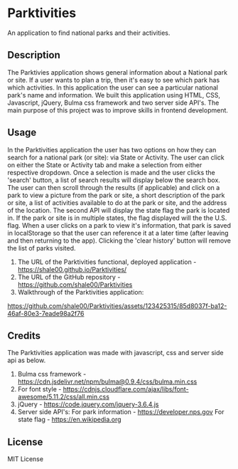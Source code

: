 # Parktivities
An application to find national parks and their activities.

## Description
The Parktivies application shows general information about a National park or site. If a user wants to plan a trip, then it's easy to see which park has which activities. In this application the user can see a particular national park's name and information. We built this application using HTML, CSS, Javascript, jQuery, Bulma css framework and two server side API's. The main purpose of this project was to improve skills in frontend development.


## Usage
In the Parktivities application the user has two options on how they can search for a national park (or site): via State or Activity. The user can click on either the State or Activity tab and make a selection from either respective dropdown. Once a selection is made and the user clicks the 'search' button, a list of search results will display below the search box. The user can then scroll through the results (if applicable) and click on a park to view a picture from the park or site, a short description of the park or site, a list of activities available to do at the park or site, and the address of the location. The second API will display the state flag the park is located in. If the park or site is in multiple states, the flag displayed will the the U.S. flag. When a user clicks on a park to view it's information, that park is saved in localStorage so that the user can reference it at a later time (after leaving and then returning to the app). Clicking the 'clear history' button will remove the list of parks visited.

1. The URL of the Parktivities functional, deployed application - https://shale00.github.io/Parktivities/
2. The URL of the GitHub repository - https://github.com/shale00/Parktivities
3. Walkthrough of the Parktivities application:


https://github.com/shale00/Parktivities/assets/123425315/85d8037f-ba12-46af-80e3-7eade98a2f76


## Credits
The Parktivities application was made with javascript, css and server side api as below.
1. Bulma css framework - https://cdn.jsdelivr.net/npm/bulma@0.9.4/css/bulma.min.css
2. For font style - https://cdnjs.cloudflare.com/ajax/libs/font-awesome/5.11.2/css/all.min.css
3. jQuery - https://code.jquery.com/jquery-3.6.4.js
4. Server side API's:
    For park information - https://developer.nps.gov
    For state flag - https://en.wikipedia.org

## License

MIT License

